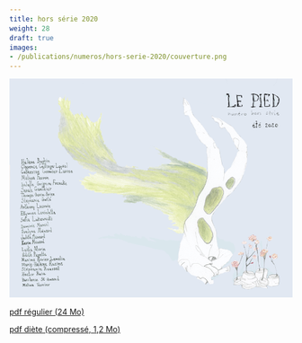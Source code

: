 ```yaml
---
title: hors série 2020
weight: 28
draft: true
images:
- /publications/numeros/hors-serie-2020/couverture.png
---
```


![](couverture.png)

[pdf régulier (24 Mo)](lepied-hors-serie-2020.pdf)

[pdf diète (compressé, 1,2 Mo)](lepied-hors-serie-2020-compress.pdf)

